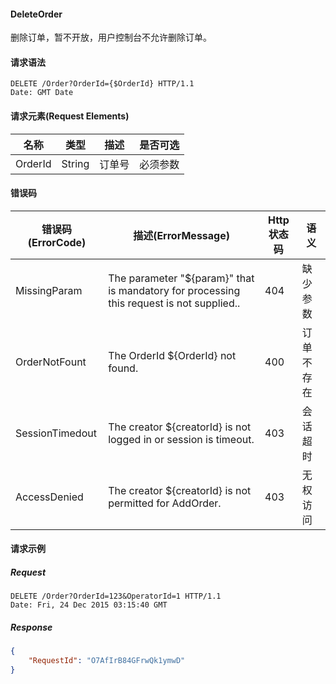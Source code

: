 #### DeleteOrder

删除订单，暂不开放，用户控制台不允许删除订单。

#### 请求语法

```
DELETE /Order?OrderId={$OrderId} HTTP/1.1
Date: GMT Date
```

#### 请求元素(Request Elements)

|名称|类型|	描述|是否可选|
| ------------- |:-------------:|:-------------:|:-------------:|
| OrderId|String| 订单号|必须参数|


#### 错误码
|**错误码(ErrorCode)**|**描述(ErrorMessage)**|**Http状态码**|**语义**|
| ------------- |-------------| -------------| ------------- |
|MissingParam|The parameter "${param}" that is mandatory for processing this request is not supplied.. |404 |缺少参数|
|OrderNotFount|The OrderId ${OrderId} not found. |400 |订单不存在|
|SessionTimedout|The creator ${creatorId} is not logged in or session is timeout. |403 |会话超时|
|AccessDenied|The creator ${creatorId} is not permitted for AddOrder. |403 |无权访问|

#### 请求示例

##### Request
```
DELETE /Order?OrderId=123&OperatorId=1 HTTP/1.1
Date: Fri, 24 Dec 2015 03:15:40 GMT
```

##### Response

```json
{
    "RequestId": "O7AfIrB84GFrwQk1ymwD"
}
```

